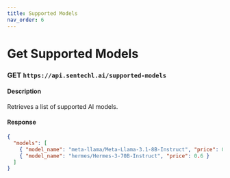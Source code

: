 ```yaml
---
title: Supported Models
nav_order: 6
---
```


# Get Supported Models

### **GET** `https://api.sentechl.ai/supported-models`

#### **Description**
Retrieves a list of supported AI models.

#### **Response**
```json
{
  "models": [
    { "model_name": "meta-llama/Meta-Llama-3.1-8B-Instruct", "price": 0.15 },
    { "model_name": "hermes/Hermes-3-70B-Instruct", "price": 0.6 }
  ]
}
```
